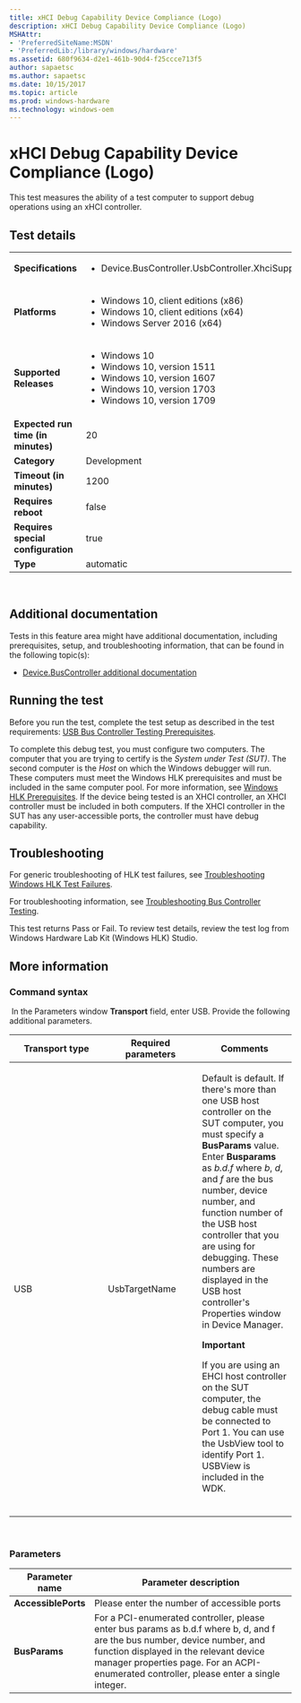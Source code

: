 ```yaml
---
title: xHCI Debug Capability Device Compliance (Logo)
description: xHCI Debug Capability Device Compliance (Logo)
MSHAttr:
- 'PreferredSiteName:MSDN'
- 'PreferredLib:/library/windows/hardware'
ms.assetid: 680f9634-d2e1-461b-90d4-f25ccce713f5
author: sapaetsc
ms.author: sapaetsc
ms.date: 10/15/2017
ms.topic: article
ms.prod: windows-hardware
ms.technology: windows-oem
---
```


# <span id="p_hlk_test.ab0fb7ce-33da-4979-9190-8674fe11112d"></span>xHCI Debug Capability Device Compliance (Logo)


This test measures the ability of a test computer to support debug operations using an xHCI controller.

## Test details
|||
|---|---|
| **Specifications**  | <ul><li>Device.BusController.UsbController.XhciSupportDebuggingOnAllExposedPorts</li></ul> |  
| **Platforms**   | <ul><li>Windows 10, client editions (x86)</li><li>Windows 10, client editions (x64)</li><li>Windows Server 2016 (x64)</li></ul> |
| **Supported Releases** | <ul><li>Windows 10</li><li>Windows 10, version 1511</li><li>Windows 10, version 1607</li><li>Windows 10, version 1703</li><li>Windows 10, version 1709</li></ul> |
|**Expected run time (in minutes)**| 20 |
|**Category**| Development |
|**Timeout (in minutes)**| 1200 |
|**Requires reboot**| false |
|**Requires special configuration**| true |
|**Type**| automatic |

 

## <span id="Additional_documentation"></span><span id="additional_documentation"></span><span id="ADDITIONAL_DOCUMENTATION"></span>Additional documentation


Tests in this feature area might have additional documentation, including prerequisites, setup, and troubleshooting information, that can be found in the following topic(s):

-   [Device.BusController additional documentation](device-buscontroller-additional-documentation.md)

## <span id="Running_the_test"></span><span id="running_the_test"></span><span id="RUNNING_THE_TEST"></span>Running the test


Before you run the test, complete the test setup as described in the test requirements: [USB Bus Controller Testing Prerequisites](usb-bus-controller-testing-prerequisites.md).

To complete this debug test, you must configure two computers. The computer that you are trying to certify is the *System under Test (SUT)*. The second computer is the *Host* on which the Windows debugger will run. These computers must meet the Windows HLK prerequisites and must be included in the same computer pool. For more information, see [Windows HLK Prerequisites](http://msdn.microsoft.com/en-us/library/windows/hardware/jj124068.aspx). If the device being tested is an XHCI controller, an XHCI controller must be included in both computers. If the XHCI controller in the SUT has any user-accessible ports, the controller must have debug capability.

## <span id="Troubleshooting"></span><span id="troubleshooting"></span><span id="TROUBLESHOOTING"></span>Troubleshooting


For generic troubleshooting of HLK test failures, see [Troubleshooting Windows HLK Test Failures](..\user\troubleshooting-windows-hlk-test-failures.md).

For troubleshooting information, see [Troubleshooting Bus Controller Testing](troubleshooting-bus-controller-testing.md).

This test returns Pass or Fail. To review test details, review the test log from Windows Hardware Lab Kit (Windows HLK) Studio.

## <span id="More_information"></span><span id="more_information"></span><span id="MORE_INFORMATION"></span>More information


### <span id="Command_syntax"></span><span id="command_syntax"></span><span id="COMMAND_SYNTAX"></span>Command syntax

 In the Parameters window **Transport** field, enter USB. Provide the following additional parameters.

<table>
<colgroup>
<col width="33%" />
<col width="33%" />
<col width="33%" />
</colgroup>
<thead>
<tr class="header">
<th>Transport type</th>
<th>Required parameters</th>
<th>Comments</th>
</tr>
</thead>
<tbody>
<tr class="odd">
<td><p>USB</p></td>
<td><p>UsbTargetName</p></td>
<td><p>Default is default. If there's more than one USB host controller on the SUT computer, you must specify a <strong>BusParams</strong> value. Enter <strong>Busparams</strong> as <em>b.d.f</em> where <em>b</em>, <em>d</em>, and <em>f</em> are the bus number, device number, and function number of the USB host controller that you are using for debugging. These numbers are displayed in the USB host controller's Properties window in Device Manager.</p>
<div class="alert">
<strong>Important</strong>  
<p>If you are using an EHCI host controller on the SUT computer, the debug cable must be connected to Port 1. You can use the UsbView tool to identify Port 1. USBView is included in the WDK.</p>
</div>
<div>
 
</div></td>
</tr>
</tbody>
</table>

 

### <span id="Parameters"></span><span id="parameters"></span><span id="PARAMETERS"></span>Parameters

| Parameter name      | Parameter description                                                                                                                                                                                                                                           |
|---------------------|-----------------------------------------------------------------------------------------------------------------------------------------------------------------------------------------------------------------------------------------------------------------|
| **AccessiblePorts** | Please enter the number of accessible ports                                                                                                                                                                                                                     |
| **BusParams**       | For a PCI-enumerated controller, please enter bus params as b.d.f where b, d, and f are the bus number, device number, and function displayed in the relevant device manager properties page. For an ACPI-enumerated controller, please enter a single integer. |

 

 

 






